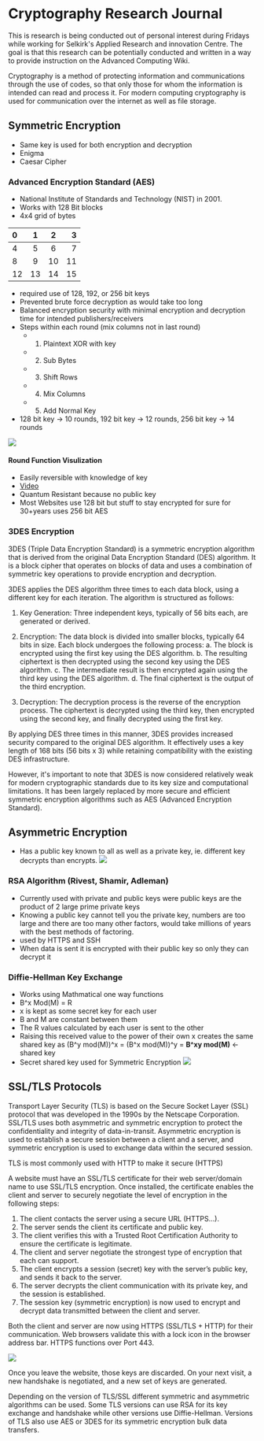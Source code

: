 # Cryptography Research Journal

This is research is being conducted out of personal interest during  Fridays while working for Selkirk's Applied Research and innovation Centre. The goal is that this research can be potentially conducted and written in a way to provide instruction on the Advanced Computing Wiki.

Cryptography is a method of protecting information and communications through the use of codes, so that only those for whom the information is intended can read and process it. For modern computing cryptography is used for communication over the internet as well as file storage.

## Symmetric Encryption
- Same key is used for both encryption and decryption
- Enigma
- Caesar Cipher

### Advanced Encryption Standard (AES)
  - National Institute of Standards and Technology (NIST) in 2001.
  - Works with 128 Bit blocks
  - 4x4 grid of bytes
  
  
  |0   |1    |2    |3   |
  |:---|:---:|:---:|---:|
  |4   |5    |6    |7   |
  |8   |9    |10   |11  |
  |12  |13   |14   |15  |
  

  - required use of 128, 192, or 256 bit keys 
  - Prevented brute force decryption as would take too long
  - Balanced encryption security with minimal encryption and decryption time for intended publishers/receivers
  - Steps within each round (mix columns not in last round)
    - 1. Plaintext XOR with key
    - 2. Sub Bytes
    - 3. Shift Rows
    - 4. Mix Columns
    - 5. Add Normal Key
  - 128 bit key -> 10 rounds, 192 bit key -> 12 rounds, 256 bit key -> 14 rounds
  
  ![](https://upload.wikimedia.org/wikipedia/commons/thumb/5/50/AES_%28Rijndael%29_Round_Function.png/375px-AES_%28Rijndael%29_Round_Function.png)
#### Round Function Visulization

  - Easily reversible with knowledge of key
  - [Video](https://www.youtube.com/watch?v=O4xNJsjtN6E)
  - Quantum Resistant because no public key
  - Most Websites use 128 bit but stuff to stay encrypted for sure for 30+years uses 256 bit AES


### 3DES Encryption

3DES (Triple Data Encryption Standard) is a symmetric encryption algorithm that is derived from the original Data Encryption Standard (DES) algorithm. It is a block cipher that operates on blocks of data and uses a combination of symmetric key operations to provide encryption and decryption.

3DES applies the DES algorithm three times to each data block, using a different key for each iteration. The algorithm is structured as follows:

1. Key Generation: Three independent keys, typically of 56 bits each, are generated or derived.

2. Encryption: The data block is divided into smaller blocks, typically 64 bits in size. Each block undergoes the following process:
   a. The block is encrypted using the first key using the DES algorithm.
   b. The resulting ciphertext is then decrypted using the second key using the DES algorithm.
   c. The intermediate result is then encrypted again using the third key using the DES algorithm.
   d. The final ciphertext is the output of the third encryption.

3. Decryption: The decryption process is the reverse of the encryption process. The ciphertext is decrypted using the third key, then encrypted using the second key, and finally decrypted using the first key.

By applying DES three times in this manner, 3DES provides increased security compared to the original DES algorithm. It effectively uses a key length of 168 bits (56 bits x 3) while retaining compatibility with the existing DES infrastructure.

However, it's important to note that 3DES is now considered relatively weak for modern cryptographic standards due to its key size and computational limitations. It has been largely replaced by more secure and efficient symmetric encryption algorithms such as AES (Advanced Encryption Standard).

## Asymmetric Encryption
- Has a public key known to all as well as a private key, ie. different key decrypts than encrypts.
![](https://www.usna.edu/Users/cs/wcbrown/courses/si110AY13S/lec/l26/asymmetricencryption.png)
### RSA Algorithm (Rivest, Shamir, Adleman)
  - Currently used with private and public keys were public keys are the product of 2 large prime private keys 
  - Knowing a public key cannot tell you the private key, numbers are too large and there are too many other factors, would take millions of years with the best methods of factoring.
  - used by HTTPS and SSH
  - When data is sent it is encrypted with their public key so only they can decrypt it  

### Diffie-Hellman Key Exchange
  - Works using Mathmatical one way functions
  - B^x Mod(M) = R
  - x is kept as some secret key for each user
  - B and M are constant between them
  - The R values calculated by each user is sent to the other
  - Raising this received value to the power of their own x creates the same shared key as (B^y mod(M))^x = (B^x mod(M))^y = **B^xy mod(M)** <- shared key
  - Secret shared key used for Symmetric Encryption
  ![](https://upload.wikimedia.org/wikipedia/commons/thumb/4/4c/Public_key_shared_secret.svg/375px-Public_key_shared_secret.svg.png)


## SSL/TLS Protocols

Transport Layer Security (TLS) is based on the Secure Socket Layer (SSL) protocol that was developed in the 1990s by the Netscape Corporation. SSL/TLS uses both asymmetric and symmetric encryption to protect the confidentiality and integrity of data-in-transit. Asymmetric encryption is used to establish a secure session between a client and a server, and symmetric encryption is used to exchange data within the secured session. 

TLS is most commonly used with HTTP to make it secure (HTTPS)

A website must have an SSL/TLS certificate for their web server/domain name to use SSL/TLS encryption. Once installed, the certificate enables the client and server to securely negotiate the level of encryption in the following steps:

1. The client contacts the server using a secure URL (HTTPS…).
2. The server sends the client its certificate and public key.
3. The client verifies this with a Trusted Root Certification Authority to ensure the certificate is legitimate.
4. The client and server negotiate the strongest type of encryption that each can support.
5. The client encrypts a session (secret) key with the server’s public key, and sends it back to the server.
6. The server decrypts the client communication with its private key, and the session is established.
7. The session key (symmetric encryption) is now used to encrypt and decrypt data transmitted between the client and server.

Both the client and server are now using HTTPS (SSL/TLS + HTTP) for their communication. Web browsers validate this with a lock icon in the browser address bar. HTTPS functions over Port 443.

![](https://thumbs.dreamstime.com/b/internet-security-concept-ssl-https-lock-symbol-computer-browser-laptop-screen-151635340.jpg)

Once you leave the website, those keys are discarded. On your next visit, a new handshake is negotiated, and a new set of keys are generated.

Depending on the version of TLS/SSL different symmetric and asymmetric algorithms can be used. Some TLS versions can use RSA for its key exchange and handshake while other versions use Diffie-Hellman. Versions of TLS also use AES or 3DES for its symmetric encryption bulk data transfers.


